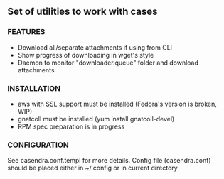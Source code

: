##  Set of utilities to work with cases

### FEATURES
- Download all/separate attachments if using from CLI
- Show progress of downloading in wget's style
- Daemon to monitor "downloader.queue" folder and download attachments

### INSTALLATION
- aws with SSL support must be installed (Fedora's version is broken, WIP)
- gnatcoll must be installed (yum install gnatcoll-devel)
- RPM spec preparation is in progress

### CONFIGURATION
See casendra.conf.templ for more details. Config file (casendra.conf) should be placed either in ~/.config or
in current directory
